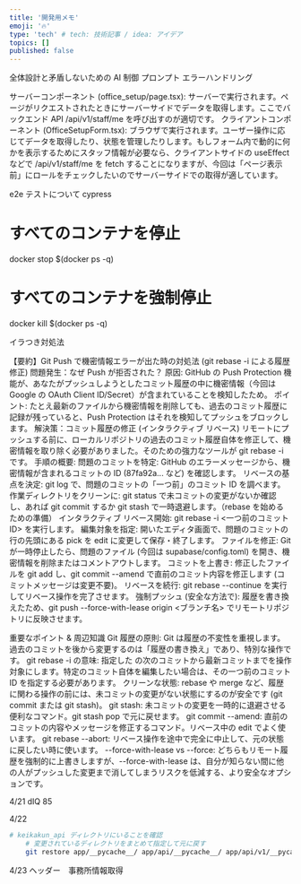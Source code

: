 ```yaml
---
title: '開発用メモ'
emoji: '🔥'
type: 'tech' # tech: 技術記事 / idea: アイデア
topics: []
published: false
---
```


全体設計と矛盾しないための AI 制御
プロンプト
エラーハンドリング

サーバーコンポーネント (office_setup/page.tsx): サーバーで実行されます。ページがリクエストされたときにサーバーサイドでデータを取得します。ここでバックエンド API /api/v1/staff/me を呼び出すのが適切です。
クライアントコンポーネント (OfficeSetupForm.tsx): ブラウザで実行されます。ユーザー操作に応じてデータを取得したり、状態を管理したりします。もしフォーム内で動的に何かを表示するためにスタッフ情報が必要なら、クライアントサイドの useEffect などで /api/v1/staff/me を fetch することになりますが、今回は「ページ表示前」にロールをチェックしたいのでサーバーサイドでの取得が適しています。

e2e テストについて
cypress

# すべてのコンテナを停止

docker stop $(docker ps -q)

# すべてのコンテナを強制停止

docker kill $(docker ps -q)

イラつき対処法

【要約】Git Push で機密情報エラーが出た時の対処法 (git rebase -i による履歴修正)
問題発生：なぜ Push が拒否された？
原因: GitHub の Push Protection 機能が、あなたがプッシュしようとしたコミット履歴の中に機密情報（今回は Google の OAuth Client ID/Secret）が含まれていることを検知したため。
ポイント: たとえ最新のファイルから機密情報を削除しても、過去のコミット履歴に記録が残っていると、Push Protection はそれを検知してプッシュをブロックします。
解決策：コミット履歴の修正 (インタラクティブ リベース)
リモートにプッシュする前に、ローカルリポジトリの過去のコミット履歴自体を修正して、機密情報を取り除く必要がありました。そのための強力なツールが git rebase -i です。
手順の概要:
問題のコミットを特定: GitHub のエラーメッセージから、機密情報が含まれるコミットの ID (87fa92a... など) を確認します。
リベースの基点を決定: git log で、問題のコミットの「一つ前」のコミット ID を調べます。
作業ディレクトリをクリーンに: git status で未コミットの変更がないか確認し、あれば git commit するか git stash で一時退避します。（rebase を始めるための準備）
インタラクティブ リベース開始: git rebase -i <一つ前のコミット ID> を実行します。
編集対象を指定: 開いたエディタ画面で、問題のコミットの行の先頭にある pick を edit に変更して保存・終了します。
ファイルを修正: Git が一時停止したら、問題のファイル (今回は supabase/config.toml) を開き、機密情報を削除またはコメントアウトします。
コミットを上書き: 修正したファイルを git add し、git commit --amend で直前のコミット内容を修正します (コミットメッセージは変更不要)。
リベースを続行: git rebase --continue を実行してリベース操作を完了させます。
強制プッシュ (安全な方法で): 履歴を書き換えたため、git push --force-with-lease origin <ブランチ名> でリモートリポジトリに反映させます。

重要なポイント & 周辺知識
Git 履歴の原則: Git は履歴の不変性を重視します。過去のコミットを後から変更するのは「履歴の書き換え」であり、特別な操作です。
git rebase -i <ID> の意味: 指定した <ID> の次のコミットから最新コミットまでを操作対象にします。特定のコミット自体を編集したい場合は、その一つ前のコミット ID を指定する必要があります。
クリーンな状態: rebase や merge など、履歴に関わる操作の前には、未コミットの変更がない状態にするのが安全です (git commit または git stash)。
git stash: 未コミットの変更を一時的に退避させる便利なコマンド。git stash pop で元に戻せます。
git commit --amend: 直前のコミットの内容やメッセージを修正するコマンド。リベース中の edit でよく使います。
git rebase --abort: リベース操作を途中で完全に中止して、元の状態に戻したい時に使います。
--force-with-lease vs --force: どちらもリモート履歴を強制的に上書きしますが、--force-with-lease は、自分が知らない間に他の人がプッシュした変更まで消してしまうリスクを低減する、より安全なオプションです。

4/21 dIQ 85

4/22

```bash
# keikakun_api ディレクトリにいることを確認
    # 変更されているディレクトリをまとめて指定して元に戻す
    git restore app/__pycache__/ app/api/__pycache__/ app/api/v1/__pycache__/ app/api/v1/endpoints/__pycache__/ app/auth/__pycache__/ app/core/__pycache__/ app/db/__pycache__/ app/models/__pycache__/ app/schemas/__pycache__/
```

4/23
ヘッダー　事務所情報取得
